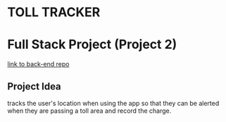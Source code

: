 # TOLL TRACKER
# Full Stack Project (Project 2)
[link to back-end repo](https://github.com/ccasner/rails-api)


## Project Idea

tracks the user's location when using the app so that they can be alerted when they are passing a toll area and record the charge.
